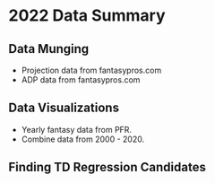 # 2022 Data Summary

## Data Munging
* Projection data from fantasypros.com
* ADP data from fantasypros.com

## Data Visualizations
* Yearly fantasy data from PFR.
* Combine data from 2000 - 2020.

## Finding TD Regression Candidates
